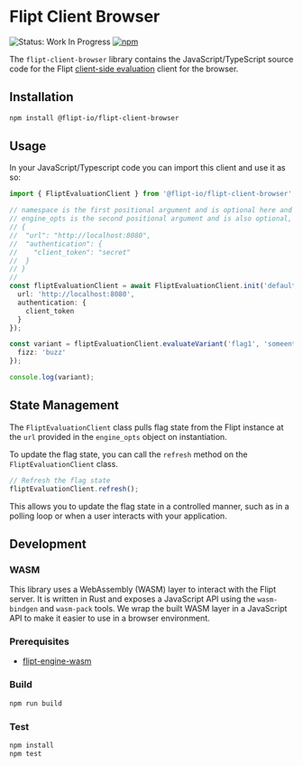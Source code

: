 # Flipt Client Browser

![Status: Work In Progress](https://img.shields.io/badge/status-work_in_progress-red)
[![npm](https://img.shields.io/npm/v/@flipt-io/flipt-client-browser?label=%40flipt-io%2Fflipt-client-browser)](https://www.npmjs.com/package/@flipt-io/flipt-client-browser)

The `flipt-client-browser` library contains the JavaScript/TypeScript source code for the Flipt [client-side evaluation](https://www.flipt.io/docs/integration/client) client for the browser.

## Installation

```bash
npm install @flipt-io/flipt-client-browser
```

## Usage

In your JavaScript/Typescript code you can import this client and use it as so:

```typescript
import { FliptEvaluationClient } from '@flipt-io/flipt-client-browser';

// namespace is the first positional argument and is optional here and will have a value of "default" if not specified.
// engine_opts is the second positional argument and is also optional, the structure is:
// {
//  "url": "http://localhost:8080",
//  "authentication": {
//    "client_token": "secret"
//  }
// }
//
const fliptEvaluationClient = await FliptEvaluationClient.init('default', {
  url: 'http://localhost:8080',
  authentication: {
    client_token
  }
});

const variant = fliptEvaluationClient.evaluateVariant('flag1', 'someentity', {
  fizz: 'buzz'
});

console.log(variant);
```

## State Management

The `FliptEvaluationClient` class pulls flag state from the Flipt instance at the `url` provided in the `engine_opts` object on instantiation.

To update the flag state, you can call the `refresh` method on the `FliptEvaluationClient` class.

```typescript
// Refresh the flag state
fliptEvaluationClient.refresh();
```

This allows you to update the flag state in a controlled manner, such as in a polling loop or when a user interacts with your application.

## Development

### WASM

This library uses a WebAssembly (WASM) layer to interact with the Flipt server. It is written in Rust and exposes a JavaScript API using the `wasm-bindgen` and `wasm-pack` tools. We wrap the built WASM layer in a JavaScript API to make it easier to use in a browser environment.

### Prerequisites

- [flipt-engine-wasm](../flipt-engine-wasm)

### Build

```bash
npm run build
```

### Test

```bash
npm install
npm test
```
